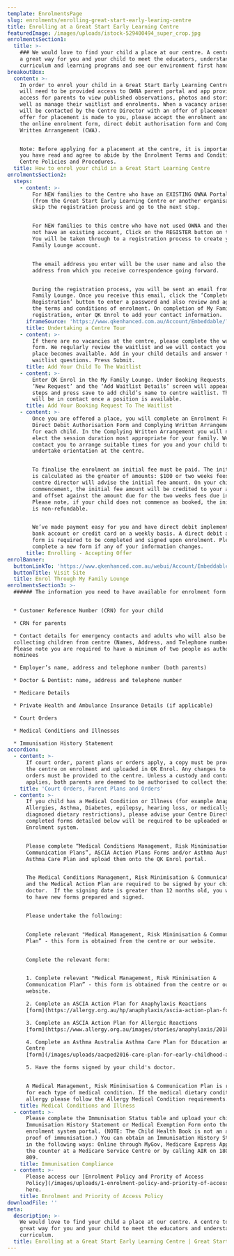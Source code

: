 ```yaml
---
template: EnrolmentsPage
slug: enrolments/enrolling-great-start-early-learing-centre
title: Enrolling at a Great Start Early Learning Centre
featuredImage: /images/uploads/istock-529400494_super_crop.jpg
enrolmentsSection1:
  title: >-
    ### We would love to find your child a place at our centre. A centre tour is
    a great way for you and your child to meet the educators, understand our
    curriculum and learning programs and see our environment first hand.
breakoutBox:
  content: >-
    In order to enrol your child in a Great Start Early Learning Centre, you
    will need to be provided access to OWNA parent portal and app providing
    access for parents to view published observations, photos and stories as
    well as manage their waitlist and enrolments. When a vacancy arises, you
    will be contacted by the Centre Director with an offer of placement. When an
    offer for placement is made to you, please accept the enrolment and complete
    the online enrolment form, direct debit authorisation form and Complying
    Written Arrangement (CWA).


    Note: Before applying for a placement at the centre, it is important that
    you have read and agree to abide by the Enrolment Terms and Conditions,
    Centre Policies and Procedures.
  title: How to enrol your child in a Great Start Learning Centre
enrolmentsSection2:
  steps:
    - content: >-
        For NEW families to the Centre who have an EXISTING OWNA Portal and App
        (from the Great Start Early Learning Centre or another organisation),
        skip the registration process and go to the next step. 


        For NEW families to this centre who have not used OWNA and therefore do
        not have an existing account, Click on the REGISTER button on the right.
        You will be taken through to a registration process to create your My
        Family Lounge account.


        The email address you enter will be the user name and also the email
        address from which you receive correspondence going forward.


        During the registration process, you will be sent an email from My
        Family Lounge. Once you receive this email, click the ‘Complete
        Registration’ button to enter a password and also review and agree to
        the terms and conditions of enrolment. On completion of My Family Lounge
        registration, enter QK Enrol to add your contact information.
      iframeSource: 'https://www.qkenhanced.com.au/Account/Embeddable/?databaseId=5583'
      title: Undertaking a Centre Tour
    - content: >-
        If there are no vacancies at the centre, please complete the waitlisting
        form. We regularly review the waitlist and we will contact you if a
        place becomes available. Add in your child details and answer the
        waitlist questions. Press Submit.
      title: Add Your Child To The Waitlist
    - content: >-
        Enter QK Enrol in the My Family Lounge. Under Booking Requests, click
        ‘New Request’ and the ‘Add Waitlist Details’ screen will appear. Follows
        steps and press save to add child’s name to centre waitlist. The centre
        will be in contact once a position is available.
      title: Add Your Booking Request To The Waitlist
    - content: >-
        Once you are offered a place, you will complete an Enrolment Form,
        Direct Debit Authorisation Form and Complying Written Arrangement (CWA)
        for each child. In the Complying Written Arrangement you will need to
        elect the session duration most appropriate for your family. We will
        contact you to arrange suitable times for you and your child to
        undertake orientation at the centre.


        To finalise the enrolment an initial fee must be paid. The initial fee
        is calculated as the greater of amounts: $100 or two weeks fees. Your
        centre director will advise the initial fee amount. On your child’s
        commencement, the initial fee amount will be credited to your account
        and offset against the amount due for the two weeks fees due in advance.
        Please note, if your child does not commence as booked, the initial fee
        is non-refundable.


        We’ve made payment easy for you and have direct debit implemented via
        bank account or credit card on a weekly basis. A direct debit authority
        form is required to be completed and signed upon enrolment. Please
        complete a new form if any of your information changes.
      title: Enrolling - Accepting Offer
enrolBanner:
  buttonLinkTo: 'https://www.qkenhanced.com.au/webui/Account/Embeddable/?databaseId=5583'
  buttonTitle: Visit Site
  title: Enrol Through My Family Lounge
enrolmentsSection3: >-
  ###### The information you need to have available for enrolment form includes:


  * Customer Reference Number (CRN) for your child

  * CRN for parents

  * Contact details for emergency contacts and adults who will also be
  collecting children from centre (Names, Address, and Telephone numbers).
  Please note you are required to have a minimum of two people as authorised
  nominees

  * Employer’s name, address and telephone number (both parents)

  * Doctor & Dentist: name, address and telephone number

  * Medicare Details

  * Private Health and Ambulance Insurance Details (if applicable)

  * Court Orders

  * Medical Conditions and Illnesses

  * Immunisation History Statement
accordion:
  - content: >-
      If court order, parent plans or orders apply, a copy must be provided to
      the centre on enrolment and uploaded in QK Enrol. Any changes to these
      orders must be provided to the centre. Unless a custody and contact order
      applies, both parents are deemed to be authorised to collect their child.
    title: 'Court Orders, Parent Plans and Orders'
  - content: >-
      If you child has a Medical Condition or Illness (for example Anaphylaxis,
      Allergies, Asthma, Diabetes, epilepsy, hearing loss, or medically
      diagnosed dietary restrictions), please advise your Centre Director. The
      completed forms detailed below will be required to be uploaded onto the
      Enrolment system.


      Please complete “Medical Conditions Management, Risk Minimisation &
      Communication Plans”, ASCIA Action Plans Forms and/or Asthma Australia
      Asthma Care Plan and upload them onto the QK Enrol portal. 


      The Medical Conditions Management, Risk Minimisation & Communication Plans
      and the Medical Action Plan are required to be signed by your child’s
      doctor.  If the signing date is greater than 12 months old, you will need
      to have new forms prepared and signed.


      Please undertake the following:


      Complete relevant "Medical Management, Risk Minimisation & Communication
      Plan” - this form is obtained from the centre or our website.


      Complete the relevant form:


      1. Complete relevant "Medical Management, Risk Minimisation &
      Communication Plan” - this form is obtained from the centre or our
      website.

      2. Complete an ASCIA Action Plan for Anaphylaxis Reactions
      [form](https://allergy.org.au/hp/anaphylaxis/ascia-action-plan-for-anaphylaxis/)

      3. Complete an ASCIA Action Plan for Allergic Reactions
      [form](https://www.allergy.org.au/images/stories/anaphylaxis/2018/ASCIA_Action_Plan_Allergic_Reactions_Green_2018.pdf)

      4. Complete an Asthma Australia Asthma Care Plan for Education and Care
      Centre
      [form](/images/uploads/aacped2016-care-plan-for-early-childhood-a4-1-.pdf)

      5. Have the forms signed by your child's doctor.


      A Medical Management, Risk Minimisation & Communication Plan is required
      for each type of medical condition. If the medical dietary condition is an
      allergy please follow the Allergy Medical Condition requirements.
    title: Medical Conditions and Illness
  - content: >-
      Please complete the Immunisation Status table and upload your child’s
      Immunisation History Statement or Medical Exemption Form onto the
      enrolment system portal. (NOTE: The Child Health Book is not an accepted
      proof of immunisation.) You can obtain an Immunisation History Statement
      in the following ways: Online through MyGov, Medicare Express App, over
      the counter at a Medicare Service Centre or by calling AIR on 1800 653
      809.
    title: Immunisation Compliance
  - content: >-
      Please access our [Enrolment Policy and Prority of Access
      Policy](/images/uploads/1-enrolment-policy-and-priority-of-access-policy_06-2020.pdf)
      here.
    title: Enrolment and Priority of Access Policy
downloadFile: ''
meta:
  description: >-
    We would love to find your child a place at our centre. A centre tour is a
    great way for you and your child to meet the educators and understand our
    curriculum. 
  title: Enrolling at a Great Start Early Learning Centre | Great Start ELC
---
```


